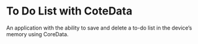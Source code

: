 # To Do List with CoteData

An application with the ability to save and delete a to-do list in the device’s memory using CoreData.
